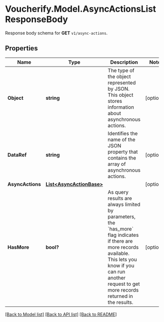 # Voucherify.Model.AsyncActionsListResponseBody
Response body schema for **GET** `v1/async-actions`.

## Properties

Name | Type | Description | Notes
------------ | ------------- | ------------- | -------------
**Object** | **string** | The type of the object represented by JSON. This object stores information about asynchronous actions. | [optional] 
**DataRef** | **string** | Identifies the name of the JSON property that contains the array of asynchronous actions. | [optional] 
**AsyncActions** | [**List&lt;AsyncActionBase&gt;**](AsyncActionBase.md) |  | [optional] 
**HasMore** | **bool?** | As query results are always limited by parameters, the &#x60;has_more&#x60; flag indicates if there are more records available. This lets you know if you can run another request to get more records returned in the results. | [optional] 

[[Back to Model list]](../README.md#documentation-for-models) [[Back to API list]](../README.md#documentation-for-api-endpoints) [[Back to README]](../README.md)

